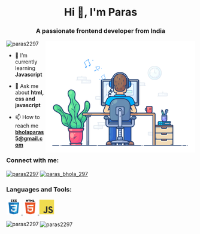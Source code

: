 <h1 align="center">Hi 👋, I'm Paras</h1>
<h3 align="center">A passionate frontend developer from India</h3>
<img align="right" alt="Coding" width="400" src="https://raw.githubusercontent.com/jsuarezruiz/jsuarezruiz/master/images/coding.gif">

<p align="left"> <img src="https://komarev.com/ghpvc/?username=paras2297&label=Profile%20views&color=0e75b6&style=flat" alt="paras2297" /> </p>

- 🌱 I’m currently learning **Javascript**

- 💬 Ask me about **html, css and javascript**

- 📫 How to reach me **bholaparas5@gmail.com**

<h3 align="left">Connect with me:</h3>
<p align="left">
<a href="https://linkedin.com/in/paras2297" target="blank"><img align="center" src="https://raw.githubusercontent.com/rahuldkjain/github-profile-readme-generator/master/src/images/icons/Social/linked-in-alt.svg" alt="paras2297" height="30" width="40" /></a>
<a href="https://instagram.com/paras_bhola_297" target="blank"><img align="center" src="https://raw.githubusercontent.com/rahuldkjain/github-profile-readme-generator/master/src/images/icons/Social/instagram.svg" alt="paras_bhola_297" height="30" width="40" /></a>
</p>

<h3 align="left">Languages and Tools:</h3>
<p align="left"> <a href="https://www.w3schools.com/css/" target="_blank" rel="noreferrer"> <img src="https://raw.githubusercontent.com/devicons/devicon/master/icons/css3/css3-original-wordmark.svg" alt="css3" width="40" height="40"/> </a> <a href="https://www.w3.org/html/" target="_blank" rel="noreferrer"> <img src="https://raw.githubusercontent.com/devicons/devicon/master/icons/html5/html5-original-wordmark.svg" alt="html5" width="40" height="40"/> </a> <a href="https://developer.mozilla.org/en-US/docs/Web/JavaScript" target="_blank" rel="noreferrer"> <img src="https://raw.githubusercontent.com/devicons/devicon/master/icons/javascript/javascript-original.svg" alt="javascript" width="40" height="40"/> </a> </p>

<p><img align="left" src="https://github-readme-stats.vercel.app/api/top-langs?username=paras2297&show_icons=true&locale=en&layout=compact" alt="paras2297" /></p>

<p>&nbsp;<img align="center" src="https://github-readme-stats.vercel.app/api?username=paras2297&show_icons=true&locale=en" alt="paras2297" /></p>

